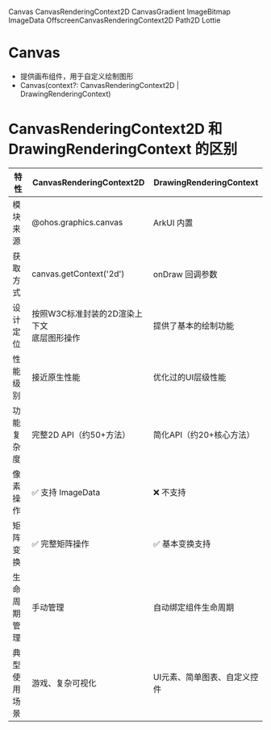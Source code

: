 Canvas
CanvasRenderingContext2D
CanvasGradient
ImageBitmap
ImageData
OffscreenCanvasRenderingContext2D
Path2D
Lottie

# Canvas
- 提供画布组件，用于自定义绘制图形
- Canvas(context?: CanvasRenderingContext2D | DrawingRenderingContext)

# CanvasRenderingContext2D 和 DrawingRenderingContext 的区别
| 特性     | CanvasRenderingContext2D    | DrawingRenderingContext |
| ------ | --------------------------- | ----------------------- |
| 模块来源   | @ohos.graphics.canvas       | ArkUI 内置                |
| 获取方式   | canvas.getContext('2d')     | onDraw 回调参数             |
| 设计定位   | 按照W3C标准封装的2D渲染上下文<br>底层图形操作 | 提供了基本的绘制功能              |
| 性能级别   | 接近原生性能                      | 优化过的UI层级性能              |
| 功能复杂度  | 完整2D API（约50+方法）            | 简化API（约20+核心方法）         |
| 像素操作   | ✅ 支持 ImageData              | ❌ 不支持                   |
| 矩阵变换   | ✅ 完整矩阵操作                    | ✅ 基本变换支持                |
| 生命周期管理 | 手动管理                        | 自动绑定组件生命周期              |
| 典型使用场景 | 游戏、复杂可视化                    | UI元素、简单图表、自定义控件         |
